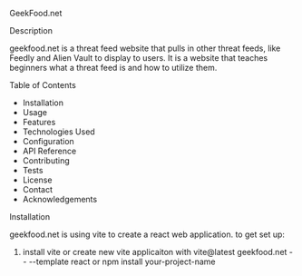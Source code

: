 GeekFood.net

Description

geekfood.net is a threat feed website that pulls in other threat feeds, like Feedly and Alien Vault to display to users. It is a website that teaches beginners what a threat feed is and how to utilize them.

Table of Contents

- Installation
- Usage
- Features
- Technologies Used
- Configuration
- API Reference
- Contributing
- Tests
- License
- Contact
- Acknowledgements

Installation

geekfood.net is using vite to create a react web application.
to get set up:

1. install vite or create new vite applicaiton with vite@latest geekfood.net -- --template react or npm install your-project-name
